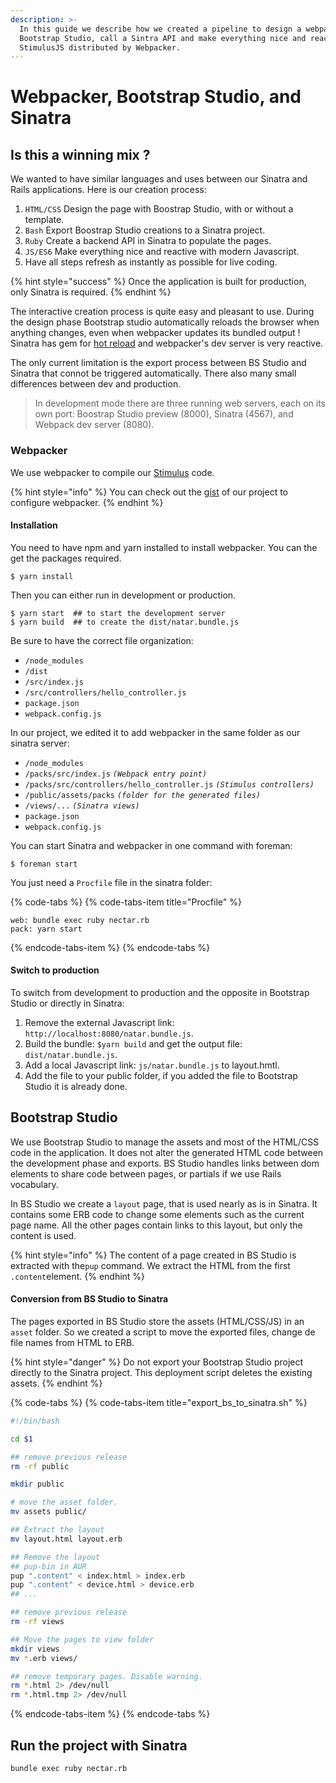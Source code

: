 ```yaml
---
description: >-
  In this guide we describe how we created a pipeline to design a webpage in
  Bootstrap Studio, call a Sintra API and make everything nice and reactive with
  StimulusJS distributed by Webpacker.
---
```


# Webpacker, Bootstrap Studio, and Sinatra

## Is this a winning mix ?

We wanted to have similar languages and uses between our Sinatra and Rails applications. Here is our creation process:

1. `HTML/CSS` Design the page with Boostrap Studio, with or without a template.  
2. `Bash`  Export Boostrap Studio creations to a Sinatra project.  
3. `Ruby` Create a backend API in Sinatra to populate the pages. 
4. `JS/ES6` Make everything nice and reactive with modern Javascript.
5. Have all steps refresh as instantly as possible for live coding. 

{% hint style="success" %}
Once the application is built for production, only Sinatra is required.
{% endhint %}

The interactive creation process is quite easy and pleasant to use. During the design phase  Bootstrap studio automatically reloads the browser when anything changes, even when webpacker updates its bundled output ! Sinatra has gem for [hot reload](http://sinatrarb.com/contrib/reloader) and webpacker's dev server is very reactive. 

The only current limitation is the export process between BS Studio and Sinatra that connot be triggered automatically. There also many small differences between dev and production. 

> In development mode there are three running web servers, each on its own port: Boostrap Studio preview \(8000\), Sinatra \(4567\), and Webpack dev server \(8080\).

### Webpacker

We use webpacker to compile our [Stimulus](https://stimulusjs.org/) code. 

{% hint style="info" %}
You can check out the [gist](https://gist.github.com/poqudrof/08fcdeaddd1eec56f664dad679d9f1da) of our project to configure webpacker.  [  ](https://gist.github.com/poqudrof/08fcdeaddd1eec56f664dad679d9f1da)
{% endhint %}

#### Installation

You need to have npm and yarn installed to install webpacker. You can the get the packages required. 

```
$ yarn install
```

Then you can either run in development or production. 

```text
$ yarn start  ## to start the development server
$ yarn build  ## to create the dist/natar.bundle.js
```

Be sure to have the correct file organization: 

* `/node_modules`
* `/dist`
* `/src/index.js`
* `/src/controllers/hello_controller.js`
* `package.json`
* `webpack.config.js`

In our project, we edited it to add webpacker in the same folder as our sinatra server: 

* `/node_modules`
* `/packs/src/index.js`       _`(Webpack entry point)`_
* `/packs/src/controllers/hello_controller.js`  _`(Stimulus controllers)`_
* `/public/assets/packs`   _`(folder for the generated files)`_
* `/views/...`     _`(Sinatra views)`_
* `package.json`
* `webpack.config.js`

You can start Sinatra and webpacker in one command with foreman: 

`$ foreman start`

You just need a `Procfile` file in the sinatra folder: 

{% code-tabs %}
{% code-tabs-item title="Procfile" %}
```text
web: bundle exec ruby nectar.rb
pack: yarn start 
```
{% endcode-tabs-item %}
{% endcode-tabs %}

#### Switch to production 

To switch from development to production and the opposite in Bootstrap Studio or directly in Sinatra: 

1. Remove the external  Javascript link: `http://localhost:8080/natar.bundle.js`.
2. Build the bundle:  `$yarn build`  and get the output file: `dist/natar.bundle.js`. 
3. Add a local Javascript link: `js/natar.bundle.js`  to layout.hmtl. 
4. Add the file to your public folder, if you added the file to Bootstrap Studio it is already done. 

## Bootstrap Studio 

We use Bootstrap Studio to manage the assets and most of the HTML/CSS code in the application. It does not alter the generated HTML code between the development phase and exports. BS Studio handles links between dom elements to share code between pages, or partials if we use Rails vocabulary. 

In BS Studio we create a `layout` page, that is used nearly as is in Sinatra. It contains some ERB code to change some elements such as the current page name. All the other pages contain links to this layout, but only the content is used. 

{% hint style="info" %}
The content of a page created in BS Studio is extracted with the`pup` command. We extract the HTML from the first  `.content`element. 
{% endhint %}

#### Conversion from BS Studio to Sinatra 

The pages exported in BS Studio store the assets \(HTML/CSS/JS\) in an `asset` folder. So we created a script to move the exported files, change de file names from HTML to ERB.

{% hint style="danger" %}
Do not export your Bootstrap Studio project directly to the Sinatra project. This deployment script deletes the existing assets. 
{% endhint %}

{% code-tabs %}
{% code-tabs-item title="export\_bs\_to\_sinatra.sh" %}
```bash
#!/bin/bash

cd $1

## remove previous release
rm -rf public

mkdir public

# move the asset folder. 
mv assets public/

## Extract the layout 
mv layout.html layout.erb

## Remove the layout
## pup-bin in AUR
pup ".content" < index.html > index.erb
pup ".content" < device.html > device.erb
## ...

## remove previous release
rm -rf views

## Move the pages to view folder
mkdir views
mv *.erb views/

## remove temporary pages. Disable warning.
rm *.html 2> /dev/null 
rm *.html.tmp 2> /dev/null 

```
{% endcode-tabs-item %}
{% endcode-tabs %}

 

## Run the project with Sinatra



`bundle exec ruby nectar.rb`

